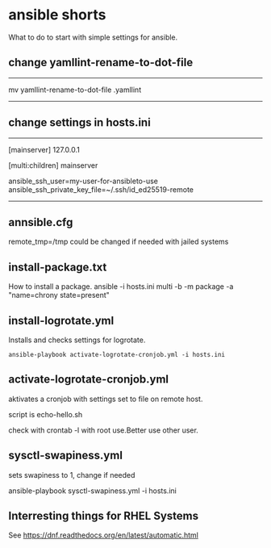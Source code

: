 # ansible shorts

What to do to start with simple settings for ansible.

## change yamllint-rename-to-dot-file

***
mv yamllint-rename-to-dot-file .yamllint
***

## change settings in hosts.ini

***
[mainserver]
127.0.0.1

[multi:children]
mainserver

ansible_ssh_user=my-user-for-ansibleto-use
ansible_ssh_private_key_file=~/.ssh/id_ed25519-remote
***

## annsible.cfg 

remote_tmp=/tmp could be changed if needed with jailed systems 

## install-package.txt
How to install a package.
ansible -i hosts.ini multi  -b -m package -a "name=chrony state=present"

## install-logrotate.yml

Installs and checks settings for logrotate.

```
ansible-playbook activate-logrotate-cronjob.yml -i hosts.ini
```
## activate-logrotate-cronjob.yml

aktivates a cronjob with settings set to file on remote host.

script is echo-hello.sh

check with crontab -l with root use.Better use other user.

## sysctl-swapiness.yml

sets swapiness to 1, change if needed

ansible-playbook sysctl-swapiness.yml -i hosts.ini

## Interresting things for RHEL Systems

See https://dnf.readthedocs.org/en/latest/automatic.html


